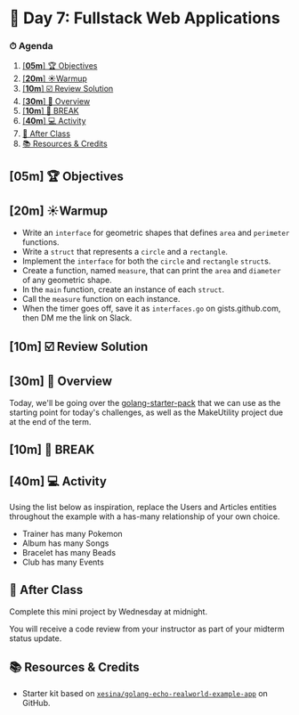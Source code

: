 # 📜 Day 7: Fullstack Web Applications

### ⏱ Agenda

1. [[**05m**] 🏆 Objectives](#05m-%f0%9f%8f%86-objectives)
2. [[**20m**] ☀️Warmup](#20m-%e2%98%80%ef%b8%8fwarmup)
3. [[**10m**] ☑️ Review Solution](#10m-%e2%98%91%ef%b8%8f-review-solution)
4. [[**30m**] 📖 Overview](#30m-%f0%9f%93%96-overview)
5. [[**10m**] 🌴 BREAK](#10m-%f0%9f%8c%b4-break)
6. [[**40m**] 💻 Activity](#40m-%f0%9f%92%bb-activity)
7. [🌃 After Class](#%f0%9f%8c%83-after-class)
8. [📚 Resources & Credits](#%f0%9f%93%9a-resources--credits)

## [**05m**] 🏆 Objectives

<!--
|   Level   | Verbs |
| --------- | ----- |
| 6: Create | design, formulate, build, invent, create, compose, generate, derive, modify, develop |
| 5: Evaluate | choose, support, relate, determine, defend, compare, contrast, justify, support, convince, select |
| 4: Analyze | classify, break down, categorize, analyze, diagram, illustrate, criticize, simplify, associate |
| 3: Apply | calculate, predict, apply, solve, illustrate, use, demonstrate, determine, model, perform, present |
| 2: Understand | describe, explain, paraphrase, restate, summarize, contrast, interpret, discuss |
| 1: Remember | list, recite, outline, define, name, match, quote, recall, identify, label, recognize |
-->

## [**20m**] ☀️Warmup

- Write an `interface` for geometric shapes that defines `area` and `perimeter` functions.
- Write a `struct` that represents a `circle` and a `rectangle`.
- Implement the `interface` for both the `circle` and `rectangle` `struct`s.
- Create a function, named `measure`, that can print the `area` and `diameter` of any geometric shape.
- In the `main` function, create an instance of each `struct`.
- Call the `measure` function on each instance.
- When the timer goes off, save it as `interfaces.go` on gists.github.com, then DM me the link on Slack.

## [**10m**] ☑️ Review Solution

## [**30m**] 📖 Overview

Today, we'll be going over the [golang-starter-pack](https://github.com/make-school-labs/golang-starter-pack) that we can use as the starting point for today's challenges, as well as the MakeUtility project due at the end of the term.

## [**10m**] 🌴 BREAK

## [**40m**] 💻 Activity

Using the list below as inspiration, replace the Users and Articles entities throughout the example with a has-many relationship of your own choice.

- Trainer has many Pokemon
- Album has many Songs
- Bracelet has many Beads
- Club has many Events

## 🌃 After Class

Complete this mini project by Wednesday at midnight.

You will receive a code review from your instructor as part of your midterm status update.

## 📚 Resources & Credits

- Starter kit based on [`xesina/golang-echo-realworld-example-app`](https://github.com/xesina/golang-echo-realworld-example-app) on GitHub.
